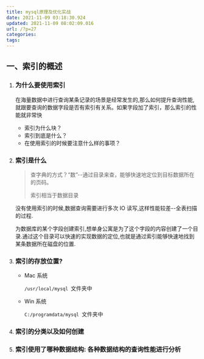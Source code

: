 ```yaml
---
title: mysql原理及优化实战
date: 2021-11-09 03:18:30.924
updated: 2021-11-09 08:02:09.016
url: /?p=27
categories: 
tags: 
---
```


## 一、索引的概述

1. ### 为什么要使用索引

   在海量数据中进行查询某条记录的场景是经常发生的,那么如何提升查询性能,就跟要查询的数据字段是否有索引有关系。如果字段加了索引，那么索引的性能就非常快

   + 索引为什么块？
   + 索引到底是什么？
   + 在使用索引的时候要注意什么样的事项？

2. ### 索引是什么

   > 查字典的方式？“数”--通过目录来查，能够快速地定位到目标数据所在的页码。
   >
   > 索引相当于数据目录

   没有使用索引的时候,数据查询需要进行多次 IO 读写,这样性能较差--全表扫描的过程.

   为数据库的某个字段创建索引,想单身公寓是为了这个字段的内容创建了一个目录.通过这个目录可以快速的实现数据的定位,也就是通过索引能够快速地找到某条数据所在磁盘的位置.

3. ### 索引的存放位置?

   + Mac 系统

     `/usr/local/mysql `文件夹中

   + Win 系统

     `C:/programdata/mysql `文件夹中

4. ### 索引的分类以及如何创建

5. ### 索引使用了哪种数据结构: 各种数据结构的查询性能进行分析